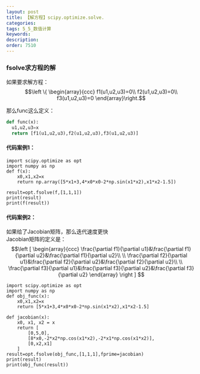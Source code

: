 ```yaml
---
layout: post
title: 【解方程】scipy.optimize.solve.
categories:
tags: 5_5_数值计算
keywords:
description:
order: 7510
---
```

### fsolve求方程的解
如果要求解方程：  
$$\left \{ \begin{array}{ccc}
f1(u1,u2,u3)=0\\
f2(u1,u2,u3)=0\\
f3(u1,u2,u3)=0
\end{array}\right.$$

那么func这么定义：  
```py
def func(x):
  u1,u2,u3=x
  return [f1(u1,u2,u3),f2(u1,u2,u3),f3(u1,u2,u3)]
```

#### 代码案例1：

```
import scipy.optimize as opt
import numpy as np
def f(x):
    x0,x1,x2=x
    return np.array([5*x1+3,4*x0*x0-2*np.sin(x1*x2),x1*x2-1.5])

result=opt.fsolve(f,[1,1,1])
print(result)
print(f(result))
```

#### 代码案例2：  

如果给了Jacobian矩阵，那么迭代速度更快  
Jacobian矩阵的定义是：
$$\left [ \begin{array}{ccc}
\frac{\partial f1}{\partial u1}&\frac{\partial f1}{\partial u2}&\frac{\partial f1}{\partial u2}\\ \\
\frac{\partial f2}{\partial u1}&\frac{\partial f2}{\partial u2}&\frac{\partial f2}{\partial u2}\\ \\
\frac{\partial f3}{\partial u1}&\frac{\partial f3}{\partial u2}&\frac{\partial f3}{\partial u2}
\end{array} \right ] $$

```
import scipy.optimize as opt
import numpy as np
def obj_func(x):
    x0,x1,x2=x
    return [5*x1+3,4*x0*x0-2*np.sin(x1*x2),x1*x2-1.5]

def jacobian(x):
    x0, x1, x2 = x
    return [
        [0,5,0],
        [8*x0,-2*x2*np.cos(x1*x2),-2*x1*np.cos(x1*x2)],
        [0,x2,x1]
    ]
result=opt.fsolve(obj_func,[1,1,1],fprime=jacobian)
print(result)
print(obj_func(result))
```
